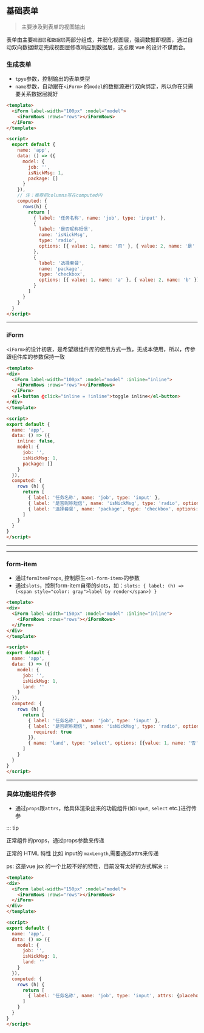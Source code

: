## 基础表单

> 主要涉及到表单的视图输出

表单由主要`视图层`和`数据层`两部分组成，并弱化视图层，强调数据即视图，通过自动双向数据绑定完成视图层修改响应到数据层，这点跟 vue 的设计不谋而合。

### 生成表单

- `tpye`参数，控制输出的表单类型
- `name`参数，自动跟在`<iForm>` 的`model`的数据源进行双向绑定，所以你在只需要关系数据层就好

<box>
  <vuecode md>
    <div slot="demo">
      <demos-basic></demos-basic>
    </div>
    <div slot="code">

```html
<template>
  <iForm label-width="100px" :model="model">
    <iFormRows :rows="rows"></iFormRows>
  </iForm>
</template>

<script>
  export default {
    name: 'app',
    data: () => ({
      model: {
        job: '',
        isNickMsg: 1,
        package: []
      }
    }),
    // 注：推荐把columns写在computed内
    computed: {
      rows(h) {
        return [
          { label: '任务名称', name: 'job', type: 'input' },
          {
            label: '是否昵称短信',
            name: 'isNickMsg',
            type: 'radio',
            options: [{ value: 1, name: '否' }, { value: 2, name: '是' }]
          },
          {
            label: '选择套餐',
            name: 'package',
            type: 'checkbox',
            options: [{ value: 1, name: 'a' }, { value: 2, name: 'b' }]
          }
        ]
      }
    }
  }
</script>
```

  </div>
  </vuecode>
</box>

---

### iForm

`<iForm>`的设计初衷，是希望跟组件库的使用方式一致，无成本使用，所以，传参跟组件库的参数保持一致


<box>
  <vuecode md>
    <div slot="demo">
      <demos-iform></demos-iform>
    </div>
    <div slot="code">

```html
<template>
<div>
  <iForm label-width="100px" :model="model" :inline="inline">
    <iFormRows :rows="rows"></iFormRows>
  </iForm>
  <el-button @click="inline = !inline">toggle inline</el-button>
</div>
</template>

<script>
export default {
  name: 'app',
  data: () => ({
    inline: false,
    model: {
      job: '',
      isNickMsg: 1,
      package: []
    }
  }),
  computed: {
    rows (h) {
      return [
        { label: '任务名称', name: 'job', type: 'input' },
        { label: '是否昵称短信', name: 'isNickMsg', type: 'radio', options: [{value: 1, name: '否'}, {value: 2, name:'是'}]},
        { label: '选择套餐', name: 'package', type: 'checkbox', options: [{value: 1, name: 'a'}, {value: 2, name:'b'}] },
      ]
    }
  }
}
</script>
```

  </div>
  </vuecode>
</box>

---


---

### form-item

- 通过`formItemProps`, 控制原生`<el-form-item>`的参数
- 通过`slots`，控制form-item自带的slots，如：`slots: { label: (h) => (<span style="color: gray">label by render</span>) }`

<box>
  <vuecode md>
    <div slot="demo">
      <demos-form-item></demos-form-item>
    </div>
    <div slot="code">

```html
<template>
<div>
  <iForm label-width="150px" :model="model" :inline="inline">
    <iFormRows :rows="rows"></iFormRows>
  </iForm>
</div>
</template>

<script>
export default {
  name: 'app',
  data: () => ({
    model: {
      job: '',
      isNickMsg: 1,
      land: ''
    }
  }),
  computed: {
    rows (h) {
      return [
        { label: '任务名称', name: 'job', type: 'input' },
        { label: '是否昵称短信', name: 'isNickMsg', type: 'radio', options: [{value: 1, name: '否'}, {value: 2, name:'是'}], formItemProps: {
          required: true
        }},
        { name: 'land', type: 'select', options: [{value: 1, name: '否'}, {value: 2, name:'是'}], slots: { label: (h) => (<span style="color: gray">label by render</span>) }},
      ]
    }
  }
}
</script>

```

  </div>
  </vuecode>
</box>

---

### 具体功能组件传参

- 通过`props`跟`attrs`，给具体渲染出来的功能组件(如`input`, `select` etc.)进行传参

::: tip

  正常组件的props，通过props参数来传递

  正常的 HTML 特性 比如 input的 `maxLength`,需要通过attrs来传递

  ps: 这是vue jsx 的一个比较不好的特性，目前没有太好的方式解决
:::


<box>
  <vuecode md>
    <div slot="demo">
      <demos-component-props></demos-component-props>
    </div>
    <div slot="code">

```html
<template>
<div>
  <iForm label-width="150px" :model="model">
    <iFormRows :rows="rows"></iFormRows>
  </iForm>
</div>
</template>

<script>
export default {
  name: 'app',
  data: () => ({
    model: {
      job: '',
      isNickMsg: 1,
      land: ''
    }
  }),
  computed: {
    rows (h) {
      return [
        { label: '任务名称', name: 'job', type: 'input', attrs: {placeholder: '最多输入1字符', maxLength: 1}, props: { clearable: true } },
      ]
    }
  }
}
</script>
```

  </div>
  </vuecode>
</box>
